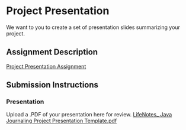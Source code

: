 # Project Presentation
We want to you to create a set of presentation slides summarizing your project.

## Assignment Description
[Project Presentation Assignment](https://education.launchcode.org/liftoff/modules/assignments/project-presentation)

## Submission Instructions

### Presentation
Upload a .PDF of your presentation here for review.
[LifeNotes_ Java Journaling Project Presentation Template.pdf](https://github.com/xSorArc/liftoff-assignments/files/10492722/LifeNotes_.Java.Journaling.Project.Presentation.Template.pdf)

